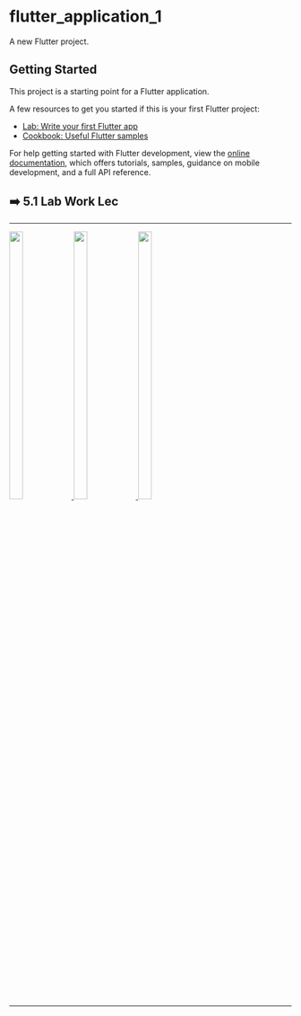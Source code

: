# flutter_application_1

A new Flutter project.

## Getting Started

This project is a starting point for a Flutter application.

A few resources to get you started if this is your first Flutter project:

- [Lab: Write your first Flutter app](https://docs.flutter.dev/get-started/codelab)
- [Cookbook: Useful Flutter samples](https://docs.flutter.dev/cookbook)

For help getting started with Flutter development, view the
[online documentation](https://docs.flutter.dev/), which offers tutorials,
samples, guidance on mobile development, and a full API reference.
<h2>➡️ 5.1 Lab Work Lec</h2>
<hr>
<p>
  <a href ="https://github.com/Prafulpatnecha/my_app">
    <img src="https://github.com/Prafulpatnecha/flutter_application_1/assets/144161200/d8ce93bb-9ea9-4aef-8bba-2d509d487ef3" width="22%" Height="35%">
    <img src="https://github.com/Prafulpatnecha/flutter_application_1/assets/144161200/b90cca26-c318-4a55-bff7-1160214c68b9" width="22%" Height="35%">
    <img src="https://github.com/Prafulpatnecha/flutter_application_1/assets/144161200/4de784ad-f7a1-4527-ae99-808a51fdfa4e" width="22%" Height="35%">

  </a>
  </p>
<hr>
